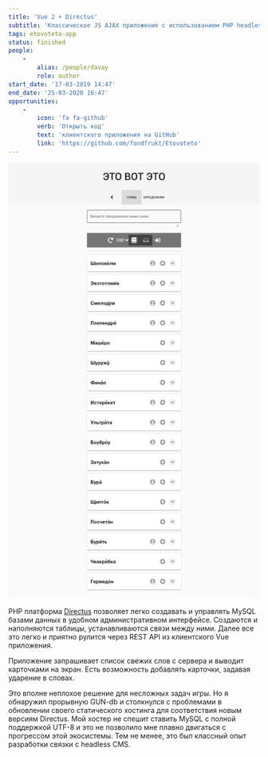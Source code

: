 ```yaml
---
title: 'Vue 2 + Directus'
subtitle: 'Классическое JS AJAX приложение с использованием PHP headless CMS'
tags: etovoteto-app
status: finished
people:
    -
        alias: /people/davay
        role: author
start_date: '17-03-2019 14:47'
end_date: '25-03-2020 16:47'
opportunities:
    -
        icon: 'fa fa-github'
        verb: 'Открыть код'
        text: 'клиентского приложения на GitHub'
        link: 'https://github.com/fondfrukt/Etovoteto'
---
```


![](./april2019.png)

PHP платформа [Directus](https://directus.io/) позволяет легко создавать и управлять MySQL базами данных в удобном административном интерфейсе. Создаются и наполняются таблицы, устанавливаются связи между ними. Далее все это легко и приятно рулится через REST API из клиентского Vue приложения.

Приложение запрашивает список свежих слов с сервера и выводит карточками на экран. Есть возможность добавлять карточки, задавая ударение в словах. 

Это вполне неплохое решение для несложных задач игры. Но я обнаружил прорывную GUN-db и столкнулся с проблемами в обновлении своего статического хостинга для соответствия новым версиям Directus.  Мой хостер не спешит ставить MySQL с полной поддержкой UTF-8 и это не позволило мне плавно двигаться с прогрессом этой экосистемы. Тем не менее, это был классный опыт разработки связки с headless CMS.